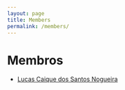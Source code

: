 ```yaml
---
layout: page
title: Members
permalink: /members/
---
```


# Membros

* [Lucas Caique dos Santos Nogueira](https://github.com/lucasisconfused)
